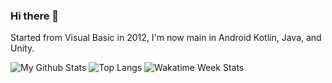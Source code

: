### Hi there 👋

Started from Visual Basic in 2012, I'm now main in Android Kotlin, Java, and Unity.

![My Github Stats](https://github-readme-stats.vercel.app/api?username=samuelchou&show_icons=true&theme=algolia) 
![Top Langs](https://github-readme-stats.vercel.app/api/top-langs/?username=samuelchou&theme=algolia)
![Wakatime Week Stats](https://github-readme-stats.vercel.app/api/wakatime?username=samuelchou&theme=algolia)

<!--
**samuelchou/samuelchou** is a ✨ _special_ ✨ repository because its `README.md` (this file) appears on your GitHub profile.

Here are some ideas to get you started:

- 🔭 I’m currently working on ...
- 🌱 I’m currently learning ...
- 👯 I’m looking to collaborate on ...
- 🤔 I’m looking for help with ...
- 💬 Ask me about ...
- 📫 How to reach me: ...
- 😄 Pronouns: ...
- ⚡ Fun fact: ...
-->
